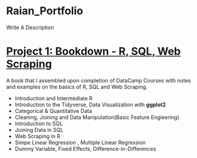 # Raian_Portfolio
Write A Description

# [Project 1: Bookdown - R, SQL, Web Scraping](https://econ380w21.github.io/bpRaRw1Ky1RyM8Y1h/)

A book that I assembled upon completion of DataCamp Courses with notes and examples on the basics of R, SQL and Web Scraping.

- Introduction and Intermediate R  
- Introduction to the Tidyverse, Data Visualization with **ggplot2** 
- Categorical & Quantitative Data
- Cleaning, Joining and Data Manipulation(Basic Feature Engieering)
- Introduction to SQL
- Joining Data in SQL
- Web Scraping in R
- Simpe Linear Regression , Multiple Linear Regression
- Dummy Variable, Fixed Effects, Difference-in-Differences
